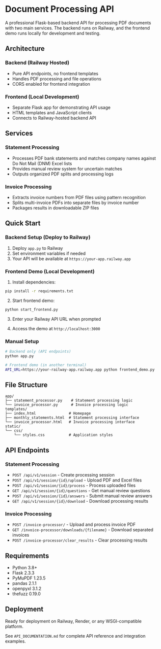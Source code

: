 # Document Processing API

A professional Flask-based backend API for processing PDF documents with two main services. The backend runs on Railway, and the frontend demo runs locally for development and testing.

## Architecture

### Backend (Railway Hosted)
- Pure API endpoints, no frontend templates
- Handles PDF processing and file operations
- CORS enabled for frontend integration

### Frontend (Local Development)
- Separate Flask app for demonstrating API usage
- HTML templates and JavaScript clients
- Connects to Railway-hosted backend API

## Services

### Statement Processing
- Processes PDF bank statements and matches company names against Do Not Mail (DNM) Excel lists
- Provides manual review system for uncertain matches
- Outputs organized PDF splits and processing logs

### Invoice Processing  
- Extracts invoice numbers from PDF files using pattern recognition
- Splits multi-invoice PDFs into separate files by invoice number
- Packages results in downloadable ZIP files

## Quick Start

### Backend Setup (Deploy to Railway)
1. Deploy `app.py` to Railway
2. Set environment variables if needed
3. Your API will be available at `https://your-app.railway.app`

### Frontend Demo (Local Development)
1. Install dependencies:
```bash
pip install -r requirements.txt
```

2. Start frontend demo:
```bash
python start_frontend.py
```

3. Enter your Railway API URL when prompted

4. Access the demo at `http://localhost:3000`

### Manual Setup
```bash
# Backend only (API endpoints)
python app.py

# Frontend demo (in another terminal)
API_URL=https://your-railway-app.railway.app python frontend_demo.py
```

## File Structure

```
app/
├── statement_processor.py    # Statement processing logic
└── invoice_processor.py      # Invoice processing logic
templates/
├── index.html               # Homepage
├── monthly_statements.html  # Statement processing interface  
└── invoice_processor.html   # Invoice processing interface
static/
└── css/
    └── styles.css           # Application styles
```

## API Endpoints

### Statement Processing
- `POST /api/v1/session` - Create processing session
- `POST /api/v1/session/{id}/upload` - Upload PDF and Excel files
- `POST /api/v1/session/{id}/process` - Process uploaded files
- `GET /api/v1/session/{id}/questions` - Get manual review questions
- `POST /api/v1/session/{id}/answers` - Submit manual review answers
- `GET /api/v1/session/{id}/download` - Download processing results

### Invoice Processing
- `POST /invoice-processor/` - Upload and process invoice PDF
- `GET /invoice-processor/downloads/{filename}` - Download separated invoices
- `POST /invoice-processor/clear_results` - Clear processing results

## Requirements

- Python 3.8+
- Flask 2.3.3
- PyMuPDF 1.23.5
- pandas 2.1.1
- openpyxl 3.1.2
- thefuzz 0.19.0

## Deployment

Ready for deployment on Railway, Render, or any WSGI-compatible platform.

See `API_DOCUMENTATION.md` for complete API reference and integration examples.